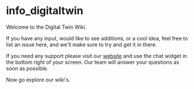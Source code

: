# info_digitaltwin

Welcome to the Digital Twin Wiki. 

If you have any input, would like to see additions, or a cool idea, feel free to list an issue here, and we'll make sure to try and get it in there.

If you need any support please visit our [website](digitaltwin.threefold.io) and use the chat widget in the bottom right of your screen. Our team will answer your questions as soon as possible.

Now go explore our wiki's.

